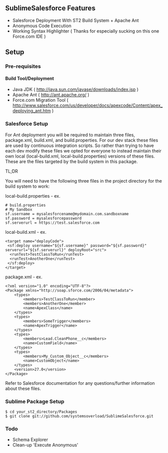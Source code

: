## SublimeSalesforce Features
* Salesforce Deployment With ST2 Build System + Apache Ant
* Anonymous Code Execution
* Working Syntax Highlighter ( Thanks for especially sucking on this one Force.com IDE )


## Setup
### Pre-requisites
#### Build Tool/Deployment
* Java JDK ( http://java.sun.com/javase/downloads/index.jsp )
* Apache Ant ( http://ant.apache.org/ )
* Force.com Migration Tool ( http://www.salesforce.com/us/developer/docs/apexcode/Content/apex_deploying_ant.htm )

### Salesforce Setup
For Ant deployment you will be required to maintain three files, package.xml, build.xml, and build.properties.
For our dev stack these files are used by continuous integration scripts. So rather than trying to have each dev
modify these files we opted for everyone to instead maintain their own local (local-build.xml, local-build.properties)
versions of these files. These are the files targeted by the build system in this package.

TL;DR

You will need to have the following three files in the project directory for the build system to work:

local-build.properties - ex.

```
# build.properties
# My Sandbox
sf.username = mysalesforcename@mydomain.com.sandboxname
sf.password = mysalesforcepassword
sf.serverurl = https://test.salesforce.com
```

local-build.xml - ex.
```
<target name="deployCode">
 <sf:deploy username="${sf.username}" password="${sf.password}" serverurl="${sf.serverurl}" deployRoot="src">
  <runTest>TestClassToRun</runTest>
  <runTest>AnotherOne</runTest>
 </sf:deploy>
</target>
```

package.xml - ex.
```
<?xml version="1.0" encoding="UTF-8"?>
<Package xmlns="http://soap.sforce.com/2006/04/metadata">
    <types>
        <members>TestClassToRun</member>
    	<members>AnotherOne</member>
		<name>ApexClass</name>
    </types>
    <types>
        <members>SomeTrigger</members>
        <name>ApexTrigger</name>
    </types>
    <types>
        <members>Lead.CleanPhone__c</members>
        <name>CustomField</name>
    </types>
    <types>
        <members>My_Custom_Object__c</members>
        <name>CustomObject</name>
    </types>
    <version>27.0</version>
</Package>
```

Refer to Salesforce documentation for any questions/further information about these files.

### Sublime Package Setup
```
$ cd your_st2_directory/Packages
$ git clone git://github.com/systemsoverload/SublimeSalesforce.git
```

### Todo
* Schema Explorer
* Clean-up 'Execute Anonymous'
